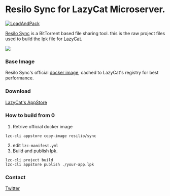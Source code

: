 # Resilo Sync for LazyCat Microserver.

[![LoadAndPack](https://github.com/anpho/lazycat-resilo-sync/actions/workflows/pack.yml/badge.svg)](https://github.com/anpho/lazycat-resilo-sync/actions/workflows/pack.yml)

[Resilo Sync][1] is a BitTorrent based file sharing tool. this is the raw project files used to build the lpk file for [LazyCat][2].

![](https://dl.lazycatmicroserver.com/appstore/metarepo/zh/apps/anpho.lzcapp.resilio/screenshots/ff1f60ae-1efa-4f8f-a45f-b35e5228a925.png!mod)

### Base Image

Resilo Sync's official [docker image][3], cached to LazyCat's registry for best performance.

### Download 

[LazyCat's AppStore][4] 

### How to build from 0

1. Retrive official docker image 
```
lzc-cli appstore copy-image resilio/sync
```
2. edit `lzc-manifest.yml`
3. Build and publish lpk. 
```
lzc-cli project build
lzc-cli appstore publish ./your-app.lpk
```

### Contact

[Twitter](https://x.com/anpho)


[1]:https://www.resilio.com/
[2]:https://lazycat.cloud/
[3]:https://hub.docker.com/r/resilio/sync
[4]:https://lazycat.cloud/appstore/#/shop/detail/anpho.lzcapp.resilio
